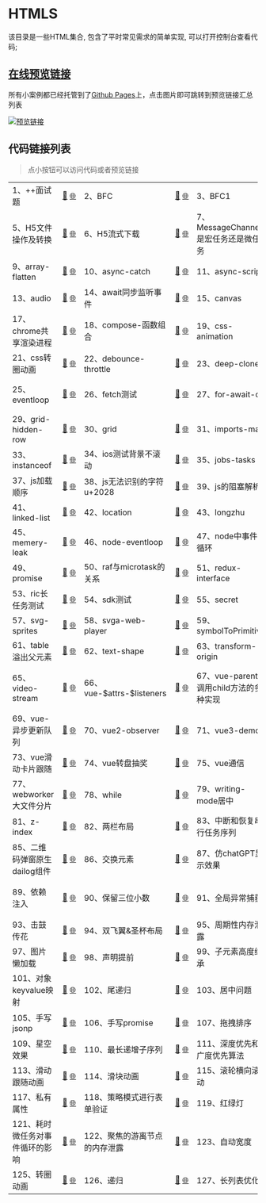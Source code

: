 # HTMLS

该目录是一些HTML集合, 包含了平时常见需求的简单实现, 可以打开控制台查看代码;

## [在线预览链接](https://lorainwings.github.io/demos)

所有小案例都已经托管到了[Github Pages](https://pages.github.com/)上，点击图片即可跳转到预览链接汇总列表

<a href="https://lorainwings.github.io/demos" target="_blank">
  <img src="https://github.com/lorainwings/demos/raw/master/assets/images/demos-preview.jpg" alt="预览链接" >
</a>

## 代码链接列表

> 点小按钮可以访问代码或者预览链接

<table>
  <tr>
    <td>
      <div style="display:flex; align-items: center;">
        <span>
          1、++面试题        </span>
        &nbsp;&nbsp;&nbsp;&nbsp;
        <a href="/code-snippets/htmls/++面试题.js" target="_blank" style="margin-left: auto" title="代码">📎</a>
        &nbsp;
        <a href="https://lorainwings.github.io/demos/++面试题.js" target="_blank" title="预览">🌐</a>
      </div>
    </td>
    <td>
      <div style="display:flex; align-items: center;">
        <span>
          2、BFC        </span>
        &nbsp;&nbsp;&nbsp;&nbsp;
        <a href="/code-snippets/htmls/BFC.html" target="_blank" style="margin-left: auto" title="代码">📎</a>
        &nbsp;
        <a href="https://lorainwings.github.io/demos/BFC.html" target="_blank" title="预览">🌐</a>
      </div>
    </td>
    <td>
      <div style="display:flex; align-items: center;">
        <span>
          3、BFC1        </span>
        &nbsp;&nbsp;&nbsp;&nbsp;
        <a href="/code-snippets/htmls/BFC1.html" target="_blank" style="margin-left: auto" title="代码">📎</a>
        &nbsp;
        <a href="https://lorainwings.github.io/demos/BFC1.html" target="_blank" title="预览">🌐</a>
      </div>
    </td>
    <td>
      <div style="display:flex; align-items: center;">
        <span>
          4、Flip动画        </span>
        &nbsp;&nbsp;&nbsp;&nbsp;
        <a href="/code-snippets/htmls/Flip动画.html" target="_blank" style="margin-left: auto" title="代码">📎</a>
        &nbsp;
        <a href="https://lorainwings.github.io/demos/Flip动画.html" target="_blank" title="预览">🌐</a>
      </div>
    </td>
  </tr>
  <tr>
    <td>
      <div style="display:flex; align-items: center;">
        <span>
          5、H5文件操作及转换        </span>
        &nbsp;&nbsp;&nbsp;&nbsp;
        <a href="/code-snippets/htmls/H5文件操作及转换.html" target="_blank" style="margin-left: auto" title="代码">📎</a>
        &nbsp;
        <a href="https://lorainwings.github.io/demos/H5文件操作及转换.html" target="_blank" title="预览">🌐</a>
      </div>
    </td>
    <td>
      <div style="display:flex; align-items: center;">
        <span>
          6、H5流式下载        </span>
        &nbsp;&nbsp;&nbsp;&nbsp;
        <a href="/code-snippets/htmls/H5流式下载.html" target="_blank" style="margin-left: auto" title="代码">📎</a>
        &nbsp;
        <a href="https://lorainwings.github.io/demos/H5流式下载.html" target="_blank" title="预览">🌐</a>
      </div>
    </td>
    <td>
      <div style="display:flex; align-items: center;">
        <span>
          7、MessageChannel是宏任务还是微任务        </span>
        &nbsp;&nbsp;&nbsp;&nbsp;
        <a href="/code-snippets/htmls/MessageChannel是宏任务还是微任务.html" target="_blank" style="margin-left: auto" title="代码">📎</a>
        &nbsp;
        <a href="https://lorainwings.github.io/demos/MessageChannel是宏任务还是微任务.html" target="_blank" title="预览">🌐</a>
      </div>
    </td>
    <td>
      <div style="display:flex; align-items: center;">
        <span>
          8、UI渲染阻塞测试        </span>
        &nbsp;&nbsp;&nbsp;&nbsp;
        <a href="/code-snippets/htmls/UI渲染阻塞测试.html" target="_blank" style="margin-left: auto" title="代码">📎</a>
        &nbsp;
        <a href="https://lorainwings.github.io/demos/UI渲染阻塞测试.html" target="_blank" title="预览">🌐</a>
      </div>
    </td>
  </tr>
  <tr>
    <td>
      <div style="display:flex; align-items: center;">
        <span>
          9、array-flatten        </span>
        &nbsp;&nbsp;&nbsp;&nbsp;
        <a href="/code-snippets/htmls/array-flatten.html" target="_blank" style="margin-left: auto" title="代码">📎</a>
        &nbsp;
        <a href="https://lorainwings.github.io/demos/array-flatten.html" target="_blank" title="预览">🌐</a>
      </div>
    </td>
    <td>
      <div style="display:flex; align-items: center;">
        <span>
          10、async-catch        </span>
        &nbsp;&nbsp;&nbsp;&nbsp;
        <a href="/code-snippets/htmls/async-catch.html" target="_blank" style="margin-left: auto" title="代码">📎</a>
        &nbsp;
        <a href="https://lorainwings.github.io/demos/async-catch.html" target="_blank" title="预览">🌐</a>
      </div>
    </td>
    <td>
      <div style="display:flex; align-items: center;">
        <span>
          11、async-script        </span>
        &nbsp;&nbsp;&nbsp;&nbsp;
        <a href="/code-snippets/htmls/async-script.html" target="_blank" style="margin-left: auto" title="代码">📎</a>
        &nbsp;
        <a href="https://lorainwings.github.io/demos/async-script.html" target="_blank" title="预览">🌐</a>
      </div>
    </td>
    <td>
      <div style="display:flex; align-items: center;">
        <span>
          12、async替代promise        </span>
        &nbsp;&nbsp;&nbsp;&nbsp;
        <a href="/code-snippets/htmls/async替代promise.html" target="_blank" style="margin-left: auto" title="代码">📎</a>
        &nbsp;
        <a href="https://lorainwings.github.io/demos/async替代promise.html" target="_blank" title="预览">🌐</a>
      </div>
    </td>
  </tr>
  <tr>
    <td>
      <div style="display:flex; align-items: center;">
        <span>
          13、audio        </span>
        &nbsp;&nbsp;&nbsp;&nbsp;
        <a href="/code-snippets/htmls/audio.html" target="_blank" style="margin-left: auto" title="代码">📎</a>
        &nbsp;
        <a href="https://lorainwings.github.io/demos/audio.html" target="_blank" title="预览">🌐</a>
      </div>
    </td>
    <td>
      <div style="display:flex; align-items: center;">
        <span>
          14、await同步监听事件        </span>
        &nbsp;&nbsp;&nbsp;&nbsp;
        <a href="/code-snippets/htmls/await同步监听事件.html" target="_blank" style="margin-left: auto" title="代码">📎</a>
        &nbsp;
        <a href="https://lorainwings.github.io/demos/await同步监听事件.html" target="_blank" title="预览">🌐</a>
      </div>
    </td>
    <td>
      <div style="display:flex; align-items: center;">
        <span>
          15、canvas        </span>
        &nbsp;&nbsp;&nbsp;&nbsp;
        <a href="/code-snippets/htmls/canvas.html" target="_blank" style="margin-left: auto" title="代码">📎</a>
        &nbsp;
        <a href="https://lorainwings.github.io/demos/canvas.html" target="_blank" title="预览">🌐</a>
      </div>
    </td>
    <td>
      <div style="display:flex; align-items: center;">
        <span>
          16、canvas圆环动画        </span>
        &nbsp;&nbsp;&nbsp;&nbsp;
        <a href="/code-snippets/htmls/canvas圆环动画.html" target="_blank" style="margin-left: auto" title="代码">📎</a>
        &nbsp;
        <a href="https://lorainwings.github.io/demos/canvas圆环动画.html" target="_blank" title="预览">🌐</a>
      </div>
    </td>
  </tr>
  <tr>
    <td>
      <div style="display:flex; align-items: center;">
        <span>
          17、chrome共享渲染进程        </span>
        &nbsp;&nbsp;&nbsp;&nbsp;
        <a href="/code-snippets/htmls/chrome共享渲染进程.html" target="_blank" style="margin-left: auto" title="代码">📎</a>
        &nbsp;
        <a href="https://lorainwings.github.io/demos/chrome共享渲染进程.html" target="_blank" title="预览">🌐</a>
      </div>
    </td>
    <td>
      <div style="display:flex; align-items: center;">
        <span>
          18、compose-函数组合        </span>
        &nbsp;&nbsp;&nbsp;&nbsp;
        <a href="/code-snippets/htmls/compose-函数组合.html" target="_blank" style="margin-left: auto" title="代码">📎</a>
        &nbsp;
        <a href="https://lorainwings.github.io/demos/compose-函数组合.html" target="_blank" title="预览">🌐</a>
      </div>
    </td>
    <td>
      <div style="display:flex; align-items: center;">
        <span>
          19、css-animation        </span>
        &nbsp;&nbsp;&nbsp;&nbsp;
        <a href="/code-snippets/htmls/css-animation.html" target="_blank" style="margin-left: auto" title="代码">📎</a>
        &nbsp;
        <a href="https://lorainwings.github.io/demos/css-animation.html" target="_blank" title="预览">🌐</a>
      </div>
    </td>
    <td>
      <div style="display:flex; align-items: center;">
        <span>
          20、css-spread        </span>
        &nbsp;&nbsp;&nbsp;&nbsp;
        <a href="/code-snippets/htmls/css-spread.html" target="_blank" style="margin-left: auto" title="代码">📎</a>
        &nbsp;
        <a href="https://lorainwings.github.io/demos/css-spread.html" target="_blank" title="预览">🌐</a>
      </div>
    </td>
  </tr>
  <tr>
    <td>
      <div style="display:flex; align-items: center;">
        <span>
          21、css转圈动画        </span>
        &nbsp;&nbsp;&nbsp;&nbsp;
        <a href="/code-snippets/htmls/css转圈动画.html" target="_blank" style="margin-left: auto" title="代码">📎</a>
        &nbsp;
        <a href="https://lorainwings.github.io/demos/css转圈动画.html" target="_blank" title="预览">🌐</a>
      </div>
    </td>
    <td>
      <div style="display:flex; align-items: center;">
        <span>
          22、debounce-throttle        </span>
        &nbsp;&nbsp;&nbsp;&nbsp;
        <a href="/code-snippets/htmls/debounce-throttle.html" target="_blank" style="margin-left: auto" title="代码">📎</a>
        &nbsp;
        <a href="https://lorainwings.github.io/demos/debounce-throttle.html" target="_blank" title="预览">🌐</a>
      </div>
    </td>
    <td>
      <div style="display:flex; align-items: center;">
        <span>
          23、deep-clone        </span>
        &nbsp;&nbsp;&nbsp;&nbsp;
        <a href="/code-snippets/htmls/deep-clone.html" target="_blank" style="margin-left: auto" title="代码">📎</a>
        &nbsp;
        <a href="https://lorainwings.github.io/demos/deep-clone.html" target="_blank" title="预览">🌐</a>
      </div>
    </td>
    <td>
      <div style="display:flex; align-items: center;">
        <span>
          24、demo        </span>
        &nbsp;&nbsp;&nbsp;&nbsp;
        <a href="/code-snippets/htmls/demo.html" target="_blank" style="margin-left: auto" title="代码">📎</a>
        &nbsp;
        <a href="https://lorainwings.github.io/demos/demo.html" target="_blank" title="预览">🌐</a>
      </div>
    </td>
  </tr>
  <tr>
    <td>
      <div style="display:flex; align-items: center;">
        <span>
          25、eventloop        </span>
        &nbsp;&nbsp;&nbsp;&nbsp;
        <a href="/code-snippets/htmls/eventloop.html" target="_blank" style="margin-left: auto" title="代码">📎</a>
        &nbsp;
        <a href="https://lorainwings.github.io/demos/eventloop.html" target="_blank" title="预览">🌐</a>
      </div>
    </td>
    <td>
      <div style="display:flex; align-items: center;">
        <span>
          26、fetch测试        </span>
        &nbsp;&nbsp;&nbsp;&nbsp;
        <a href="/code-snippets/htmls/fetch测试.html" target="_blank" style="margin-left: auto" title="代码">📎</a>
        &nbsp;
        <a href="https://lorainwings.github.io/demos/fetch测试.html" target="_blank" title="预览">🌐</a>
      </div>
    </td>
    <td>
      <div style="display:flex; align-items: center;">
        <span>
          27、for-await-of        </span>
        &nbsp;&nbsp;&nbsp;&nbsp;
        <a href="/code-snippets/htmls/for-await-of.html" target="_blank" style="margin-left: auto" title="代码">📎</a>
        &nbsp;
        <a href="https://lorainwings.github.io/demos/for-await-of.html" target="_blank" title="预览">🌐</a>
      </div>
    </td>
    <td>
      <div style="display:flex; align-items: center;">
        <span>
          28、generator-run        </span>
        &nbsp;&nbsp;&nbsp;&nbsp;
        <a href="/code-snippets/htmls/generator-run.html" target="_blank" style="margin-left: auto" title="代码">📎</a>
        &nbsp;
        <a href="https://lorainwings.github.io/demos/generator-run.html" target="_blank" title="预览">🌐</a>
      </div>
    </td>
  </tr>
  <tr>
    <td>
      <div style="display:flex; align-items: center;">
        <span>
          29、grid-hidden-row        </span>
        &nbsp;&nbsp;&nbsp;&nbsp;
        <a href="/code-snippets/htmls/grid-hidden-row.html" target="_blank" style="margin-left: auto" title="代码">📎</a>
        &nbsp;
        <a href="https://lorainwings.github.io/demos/grid-hidden-row.html" target="_blank" title="预览">🌐</a>
      </div>
    </td>
    <td>
      <div style="display:flex; align-items: center;">
        <span>
          30、grid        </span>
        &nbsp;&nbsp;&nbsp;&nbsp;
        <a href="/code-snippets/htmls/grid.html" target="_blank" style="margin-left: auto" title="代码">📎</a>
        &nbsp;
        <a href="https://lorainwings.github.io/demos/grid.html" target="_blank" title="预览">🌐</a>
      </div>
    </td>
    <td>
      <div style="display:flex; align-items: center;">
        <span>
          31、imports-map        </span>
        &nbsp;&nbsp;&nbsp;&nbsp;
        <a href="/code-snippets/htmls/imports-map.html" target="_blank" style="margin-left: auto" title="代码">📎</a>
        &nbsp;
        <a href="https://lorainwings.github.io/demos/imports-map.html" target="_blank" title="预览">🌐</a>
      </div>
    </td>
    <td>
      <div style="display:flex; align-items: center;">
        <span>
          32、index        </span>
        &nbsp;&nbsp;&nbsp;&nbsp;
        <a href="/code-snippets/htmls/index.html" target="_blank" style="margin-left: auto" title="代码">📎</a>
        &nbsp;
        <a href="https://lorainwings.github.io/demos/index.html" target="_blank" title="预览">🌐</a>
      </div>
    </td>
  </tr>
  <tr>
    <td>
      <div style="display:flex; align-items: center;">
        <span>
          33、instanceof        </span>
        &nbsp;&nbsp;&nbsp;&nbsp;
        <a href="/code-snippets/htmls/instanceof.html" target="_blank" style="margin-left: auto" title="代码">📎</a>
        &nbsp;
        <a href="https://lorainwings.github.io/demos/instanceof.html" target="_blank" title="预览">🌐</a>
      </div>
    </td>
    <td>
      <div style="display:flex; align-items: center;">
        <span>
          34、ios测试背景不滚动        </span>
        &nbsp;&nbsp;&nbsp;&nbsp;
        <a href="/code-snippets/htmls/ios测试背景不滚动.html" target="_blank" style="margin-left: auto" title="代码">📎</a>
        &nbsp;
        <a href="https://lorainwings.github.io/demos/ios测试背景不滚动.html" target="_blank" title="预览">🌐</a>
      </div>
    </td>
    <td>
      <div style="display:flex; align-items: center;">
        <span>
          35、jobs-tasks        </span>
        &nbsp;&nbsp;&nbsp;&nbsp;
        <a href="/code-snippets/htmls/jobs-tasks.html" target="_blank" style="margin-left: auto" title="代码">📎</a>
        &nbsp;
        <a href="https://lorainwings.github.io/demos/jobs-tasks.html" target="_blank" title="预览">🌐</a>
      </div>
    </td>
    <td>
      <div style="display:flex; align-items: center;">
        <span>
          36、jquery-anchor-scroll        </span>
        &nbsp;&nbsp;&nbsp;&nbsp;
        <a href="/code-snippets/htmls/jquery-anchor-scroll.html" target="_blank" style="margin-left: auto" title="代码">📎</a>
        &nbsp;
        <a href="https://lorainwings.github.io/demos/jquery-anchor-scroll.html" target="_blank" title="预览">🌐</a>
      </div>
    </td>
  </tr>
  <tr>
    <td>
      <div style="display:flex; align-items: center;">
        <span>
          37、js加载顺序        </span>
        &nbsp;&nbsp;&nbsp;&nbsp;
        <a href="/code-snippets/htmls/js加载顺序.html" target="_blank" style="margin-left: auto" title="代码">📎</a>
        &nbsp;
        <a href="https://lorainwings.github.io/demos/js加载顺序.html" target="_blank" title="预览">🌐</a>
      </div>
    </td>
    <td>
      <div style="display:flex; align-items: center;">
        <span>
          38、js无法识别的字符u+2028        </span>
        &nbsp;&nbsp;&nbsp;&nbsp;
        <a href="/code-snippets/htmls/js无法识别的字符u+2028.html" target="_blank" style="margin-left: auto" title="代码">📎</a>
        &nbsp;
        <a href="https://lorainwings.github.io/demos/js无法识别的字符u+2028.html" target="_blank" title="预览">🌐</a>
      </div>
    </td>
    <td>
      <div style="display:flex; align-items: center;">
        <span>
          39、js的阻塞解析        </span>
        &nbsp;&nbsp;&nbsp;&nbsp;
        <a href="/code-snippets/htmls/js的阻塞解析.html" target="_blank" style="margin-left: auto" title="代码">📎</a>
        &nbsp;
        <a href="https://lorainwings.github.io/demos/js的阻塞解析.html" target="_blank" title="预览">🌐</a>
      </div>
    </td>
    <td>
      <div style="display:flex; align-items: center;">
        <span>
          40、link-source        </span>
        &nbsp;&nbsp;&nbsp;&nbsp;
        <a href="/code-snippets/htmls/link-source.js" target="_blank" style="margin-left: auto" title="代码">📎</a>
        &nbsp;
        <a href="https://lorainwings.github.io/demos/link-source.js" target="_blank" title="预览">🌐</a>
      </div>
    </td>
  </tr>
  <tr>
    <td>
      <div style="display:flex; align-items: center;">
        <span>
          41、linked-list        </span>
        &nbsp;&nbsp;&nbsp;&nbsp;
        <a href="/code-snippets/htmls/linked-list.html" target="_blank" style="margin-left: auto" title="代码">📎</a>
        &nbsp;
        <a href="https://lorainwings.github.io/demos/linked-list.html" target="_blank" title="预览">🌐</a>
      </div>
    </td>
    <td>
      <div style="display:flex; align-items: center;">
        <span>
          42、location        </span>
        &nbsp;&nbsp;&nbsp;&nbsp;
        <a href="/code-snippets/htmls/location.html" target="_blank" style="margin-left: auto" title="代码">📎</a>
        &nbsp;
        <a href="https://lorainwings.github.io/demos/location.html" target="_blank" title="预览">🌐</a>
      </div>
    </td>
    <td>
      <div style="display:flex; align-items: center;">
        <span>
          43、longzhu        </span>
        &nbsp;&nbsp;&nbsp;&nbsp;
        <a href="/code-snippets/htmls/longzhu.ignore.html" target="_blank" style="margin-left: auto" title="代码">📎</a>
        &nbsp;
        <a href="https://lorainwings.github.io/demos/longzhu.ignore.html" target="_blank" title="预览">🌐</a>
      </div>
    </td>
    <td>
      <div style="display:flex; align-items: center;">
        <span>
          44、maiaH5        </span>
        &nbsp;&nbsp;&nbsp;&nbsp;
        <a href="/code-snippets/htmls/maiaH5.js" target="_blank" style="margin-left: auto" title="代码">📎</a>
        &nbsp;
        <a href="https://lorainwings.github.io/demos/maiaH5.js" target="_blank" title="预览">🌐</a>
      </div>
    </td>
  </tr>
  <tr>
    <td>
      <div style="display:flex; align-items: center;">
        <span>
          45、memery-leak        </span>
        &nbsp;&nbsp;&nbsp;&nbsp;
        <a href="/code-snippets/htmls/memery-leak.html" target="_blank" style="margin-left: auto" title="代码">📎</a>
        &nbsp;
        <a href="https://lorainwings.github.io/demos/memery-leak.html" target="_blank" title="预览">🌐</a>
      </div>
    </td>
    <td>
      <div style="display:flex; align-items: center;">
        <span>
          46、node-eventloop        </span>
        &nbsp;&nbsp;&nbsp;&nbsp;
        <a href="/code-snippets/htmls/node-eventloop.js" target="_blank" style="margin-left: auto" title="代码">📎</a>
        &nbsp;
        <a href="https://lorainwings.github.io/demos/node-eventloop.js" target="_blank" title="预览">🌐</a>
      </div>
    </td>
    <td>
      <div style="display:flex; align-items: center;">
        <span>
          47、node中事件循环        </span>
        &nbsp;&nbsp;&nbsp;&nbsp;
        <a href="/code-snippets/htmls/node中事件循环.js" target="_blank" style="margin-left: auto" title="代码">📎</a>
        &nbsp;
        <a href="https://lorainwings.github.io/demos/node中事件循环.js" target="_blank" title="预览">🌐</a>
      </div>
    </td>
    <td>
      <div style="display:flex; align-items: center;">
        <span>
          48、promise-catch        </span>
        &nbsp;&nbsp;&nbsp;&nbsp;
        <a href="/code-snippets/htmls/promise-catch.html" target="_blank" style="margin-left: auto" title="代码">📎</a>
        &nbsp;
        <a href="https://lorainwings.github.io/demos/promise-catch.html" target="_blank" title="预览">🌐</a>
      </div>
    </td>
  </tr>
  <tr>
    <td>
      <div style="display:flex; align-items: center;">
        <span>
          49、promise        </span>
        &nbsp;&nbsp;&nbsp;&nbsp;
        <a href="/code-snippets/htmls/promise.then返回promise.html" target="_blank" style="margin-left: auto" title="代码">📎</a>
        &nbsp;
        <a href="https://lorainwings.github.io/demos/promise.then返回promise.html" target="_blank" title="预览">🌐</a>
      </div>
    </td>
    <td>
      <div style="display:flex; align-items: center;">
        <span>
          50、raf与microtask的关系        </span>
        &nbsp;&nbsp;&nbsp;&nbsp;
        <a href="/code-snippets/htmls/raf与microtask的关系.html" target="_blank" style="margin-left: auto" title="代码">📎</a>
        &nbsp;
        <a href="https://lorainwings.github.io/demos/raf与microtask的关系.html" target="_blank" title="预览">🌐</a>
      </div>
    </td>
    <td>
      <div style="display:flex; align-items: center;">
        <span>
          51、redux-interface        </span>
        &nbsp;&nbsp;&nbsp;&nbsp;
        <a href="/code-snippets/htmls/redux-interface.ts" target="_blank" style="margin-left: auto" title="代码">📎</a>
        &nbsp;
        <a href="https://lorainwings.github.io/demos/redux-interface.ts" target="_blank" title="预览">🌐</a>
      </div>
    </td>
    <td>
      <div style="display:flex; align-items: center;">
        <span>
          52、requestIdleCb        </span>
        &nbsp;&nbsp;&nbsp;&nbsp;
        <a href="/code-snippets/htmls/requestIdleCb.html" target="_blank" style="margin-left: auto" title="代码">📎</a>
        &nbsp;
        <a href="https://lorainwings.github.io/demos/requestIdleCb.html" target="_blank" title="预览">🌐</a>
      </div>
    </td>
  </tr>
  <tr>
    <td>
      <div style="display:flex; align-items: center;">
        <span>
          53、ric长任务测试        </span>
        &nbsp;&nbsp;&nbsp;&nbsp;
        <a href="/code-snippets/htmls/ric长任务测试.html" target="_blank" style="margin-left: auto" title="代码">📎</a>
        &nbsp;
        <a href="https://lorainwings.github.io/demos/ric长任务测试.html" target="_blank" title="预览">🌐</a>
      </div>
    </td>
    <td>
      <div style="display:flex; align-items: center;">
        <span>
          54、sdk测试        </span>
        &nbsp;&nbsp;&nbsp;&nbsp;
        <a href="/code-snippets/htmls/sdk测试.html" target="_blank" style="margin-left: auto" title="代码">📎</a>
        &nbsp;
        <a href="https://lorainwings.github.io/demos/sdk测试.html" target="_blank" title="预览">🌐</a>
      </div>
    </td>
    <td>
      <div style="display:flex; align-items: center;">
        <span>
          55、secret        </span>
        &nbsp;&nbsp;&nbsp;&nbsp;
        <a href="/code-snippets/htmls/secret.html" target="_blank" style="margin-left: auto" title="代码">📎</a>
        &nbsp;
        <a href="https://lorainwings.github.io/demos/secret.html" target="_blank" title="预览">🌐</a>
      </div>
    </td>
    <td>
      <div style="display:flex; align-items: center;">
        <span>
          56、sort-algrom        </span>
        &nbsp;&nbsp;&nbsp;&nbsp;
        <a href="/code-snippets/htmls/sort-algrom.html" target="_blank" style="margin-left: auto" title="代码">📎</a>
        &nbsp;
        <a href="https://lorainwings.github.io/demos/sort-algrom.html" target="_blank" title="预览">🌐</a>
      </div>
    </td>
  </tr>
  <tr>
    <td>
      <div style="display:flex; align-items: center;">
        <span>
          57、svg-sprites        </span>
        &nbsp;&nbsp;&nbsp;&nbsp;
        <a href="/code-snippets/htmls/svg-sprites.html" target="_blank" style="margin-left: auto" title="代码">📎</a>
        &nbsp;
        <a href="https://lorainwings.github.io/demos/svg-sprites.html" target="_blank" title="预览">🌐</a>
      </div>
    </td>
    <td>
      <div style="display:flex; align-items: center;">
        <span>
          58、svga-web-player        </span>
        &nbsp;&nbsp;&nbsp;&nbsp;
        <a href="/code-snippets/htmls/svga-web-player.html" target="_blank" style="margin-left: auto" title="代码">📎</a>
        &nbsp;
        <a href="https://lorainwings.github.io/demos/svga-web-player.html" target="_blank" title="预览">🌐</a>
      </div>
    </td>
    <td>
      <div style="display:flex; align-items: center;">
        <span>
          59、symbolToPrimitive        </span>
        &nbsp;&nbsp;&nbsp;&nbsp;
        <a href="/code-snippets/htmls/symbolToPrimitive.html" target="_blank" style="margin-left: auto" title="代码">📎</a>
        &nbsp;
        <a href="https://lorainwings.github.io/demos/symbolToPrimitive.html" target="_blank" title="预览">🌐</a>
      </div>
    </td>
    <td>
      <div style="display:flex; align-items: center;">
        <span>
          60、t        </span>
        &nbsp;&nbsp;&nbsp;&nbsp;
        <a href="/code-snippets/htmls/t.html" target="_blank" style="margin-left: auto" title="代码">📎</a>
        &nbsp;
        <a href="https://lorainwings.github.io/demos/t.html" target="_blank" title="预览">🌐</a>
      </div>
    </td>
  </tr>
  <tr>
    <td>
      <div style="display:flex; align-items: center;">
        <span>
          61、table溢出父元素        </span>
        &nbsp;&nbsp;&nbsp;&nbsp;
        <a href="/code-snippets/htmls/table溢出父元素.html" target="_blank" style="margin-left: auto" title="代码">📎</a>
        &nbsp;
        <a href="https://lorainwings.github.io/demos/table溢出父元素.html" target="_blank" title="预览">🌐</a>
      </div>
    </td>
    <td>
      <div style="display:flex; align-items: center;">
        <span>
          62、text-shape        </span>
        &nbsp;&nbsp;&nbsp;&nbsp;
        <a href="/code-snippets/htmls/text-shape.html" target="_blank" style="margin-left: auto" title="代码">📎</a>
        &nbsp;
        <a href="https://lorainwings.github.io/demos/text-shape.html" target="_blank" title="预览">🌐</a>
      </div>
    </td>
    <td>
      <div style="display:flex; align-items: center;">
        <span>
          63、transform-origin        </span>
        &nbsp;&nbsp;&nbsp;&nbsp;
        <a href="/code-snippets/htmls/transform-origin.html" target="_blank" style="margin-left: auto" title="代码">📎</a>
        &nbsp;
        <a href="https://lorainwings.github.io/demos/transform-origin.html" target="_blank" title="预览">🌐</a>
      </div>
    </td>
    <td>
      <div style="display:flex; align-items: center;">
        <span>
          64、translate3d        </span>
        &nbsp;&nbsp;&nbsp;&nbsp;
        <a href="/code-snippets/htmls/translate3d.html" target="_blank" style="margin-left: auto" title="代码">📎</a>
        &nbsp;
        <a href="https://lorainwings.github.io/demos/translate3d.html" target="_blank" title="预览">🌐</a>
      </div>
    </td>
  </tr>
  <tr>
    <td>
      <div style="display:flex; align-items: center;">
        <span>
          65、video-stream        </span>
        &nbsp;&nbsp;&nbsp;&nbsp;
        <a href="/code-snippets/htmls/video-stream.html" target="_blank" style="margin-left: auto" title="代码">📎</a>
        &nbsp;
        <a href="https://lorainwings.github.io/demos/video-stream.html" target="_blank" title="预览">🌐</a>
      </div>
    </td>
    <td>
      <div style="display:flex; align-items: center;">
        <span>
          66、vue-$attrs-$listeners        </span>
        &nbsp;&nbsp;&nbsp;&nbsp;
        <a href="/code-snippets/htmls/vue-$attrs-$listeners.html" target="_blank" style="margin-left: auto" title="代码">📎</a>
        &nbsp;
        <a href="https://lorainwings.github.io/demos/vue-$attrs-$listeners.html" target="_blank" title="预览">🌐</a>
      </div>
    </td>
    <td>
      <div style="display:flex; align-items: center;">
        <span>
          67、vue-parent调用child方法的多种实现        </span>
        &nbsp;&nbsp;&nbsp;&nbsp;
        <a href="/code-snippets/htmls/vue-parent调用child方法的多种实现.html" target="_blank" style="margin-left: auto" title="代码">📎</a>
        &nbsp;
        <a href="https://lorainwings.github.io/demos/vue-parent调用child方法的多种实现.html" target="_blank" title="预览">🌐</a>
      </div>
    </td>
    <td>
      <div style="display:flex; align-items: center;">
        <span>
          68、vue-runtime-with-compiler调试        </span>
        &nbsp;&nbsp;&nbsp;&nbsp;
        <a href="/code-snippets/htmls/vue-runtime-with-compiler调试.html" target="_blank" style="margin-left: auto" title="代码">📎</a>
        &nbsp;
        <a href="https://lorainwings.github.io/demos/vue-runtime-with-compiler调试.html" target="_blank" title="预览">🌐</a>
      </div>
    </td>
  </tr>
  <tr>
    <td>
      <div style="display:flex; align-items: center;">
        <span>
          69、vue-异步更新队列        </span>
        &nbsp;&nbsp;&nbsp;&nbsp;
        <a href="/code-snippets/htmls/vue-异步更新队列.html" target="_blank" style="margin-left: auto" title="代码">📎</a>
        &nbsp;
        <a href="https://lorainwings.github.io/demos/vue-异步更新队列.html" target="_blank" title="预览">🌐</a>
      </div>
    </td>
    <td>
      <div style="display:flex; align-items: center;">
        <span>
          70、vue2-observer        </span>
        &nbsp;&nbsp;&nbsp;&nbsp;
        <a href="/code-snippets/htmls/vue2-observer.html" target="_blank" style="margin-left: auto" title="代码">📎</a>
        &nbsp;
        <a href="https://lorainwings.github.io/demos/vue2-observer.html" target="_blank" title="预览">🌐</a>
      </div>
    </td>
    <td>
      <div style="display:flex; align-items: center;">
        <span>
          71、vue3-demos        </span>
        &nbsp;&nbsp;&nbsp;&nbsp;
        <a href="/code-snippets/htmls/vue3-demos.html" target="_blank" style="margin-left: auto" title="代码">📎</a>
        &nbsp;
        <a href="https://lorainwings.github.io/demos/vue3-demos.html" target="_blank" title="预览">🌐</a>
      </div>
    </td>
    <td>
      <div style="display:flex; align-items: center;">
        <span>
          72、vue图片懒加载        </span>
        &nbsp;&nbsp;&nbsp;&nbsp;
        <a href="/code-snippets/htmls/vue图片懒加载.html" target="_blank" style="margin-left: auto" title="代码">📎</a>
        &nbsp;
        <a href="https://lorainwings.github.io/demos/vue图片懒加载.html" target="_blank" title="预览">🌐</a>
      </div>
    </td>
  </tr>
  <tr>
    <td>
      <div style="display:flex; align-items: center;">
        <span>
          73、vue滑动卡片跟随        </span>
        &nbsp;&nbsp;&nbsp;&nbsp;
        <a href="/code-snippets/htmls/vue滑动卡片跟随.html" target="_blank" style="margin-left: auto" title="代码">📎</a>
        &nbsp;
        <a href="https://lorainwings.github.io/demos/vue滑动卡片跟随.html" target="_blank" title="预览">🌐</a>
      </div>
    </td>
    <td>
      <div style="display:flex; align-items: center;">
        <span>
          74、vue转盘抽奖        </span>
        &nbsp;&nbsp;&nbsp;&nbsp;
        <a href="/code-snippets/htmls/vue转盘抽奖.html" target="_blank" style="margin-left: auto" title="代码">📎</a>
        &nbsp;
        <a href="https://lorainwings.github.io/demos/vue转盘抽奖.html" target="_blank" title="预览">🌐</a>
      </div>
    </td>
    <td>
      <div style="display:flex; align-items: center;">
        <span>
          75、vue通信        </span>
        &nbsp;&nbsp;&nbsp;&nbsp;
        <a href="/code-snippets/htmls/vue通信.html" target="_blank" style="margin-left: auto" title="代码">📎</a>
        &nbsp;
        <a href="https://lorainwings.github.io/demos/vue通信.html" target="_blank" title="预览">🌐</a>
      </div>
    </td>
    <td>
      <div style="display:flex; align-items: center;">
        <span>
          76、web-components        </span>
        &nbsp;&nbsp;&nbsp;&nbsp;
        <a href="/code-snippets/htmls/web-components.html" target="_blank" style="margin-left: auto" title="代码">📎</a>
        &nbsp;
        <a href="https://lorainwings.github.io/demos/web-components.html" target="_blank" title="预览">🌐</a>
      </div>
    </td>
  </tr>
  <tr>
    <td>
      <div style="display:flex; align-items: center;">
        <span>
          77、webworker大文件分片        </span>
        &nbsp;&nbsp;&nbsp;&nbsp;
        <a href="/code-snippets/htmls/webworker大文件分片.html" target="_blank" style="margin-left: auto" title="代码">📎</a>
        &nbsp;
        <a href="https://lorainwings.github.io/demos/webworker大文件分片.html" target="_blank" title="预览">🌐</a>
      </div>
    </td>
    <td>
      <div style="display:flex; align-items: center;">
        <span>
          78、while        </span>
        &nbsp;&nbsp;&nbsp;&nbsp;
        <a href="/code-snippets/htmls/while.js" target="_blank" style="margin-left: auto" title="代码">📎</a>
        &nbsp;
        <a href="https://lorainwings.github.io/demos/while.js" target="_blank" title="预览">🌐</a>
      </div>
    </td>
    <td>
      <div style="display:flex; align-items: center;">
        <span>
          79、writing-mode居中        </span>
        &nbsp;&nbsp;&nbsp;&nbsp;
        <a href="/code-snippets/htmls/writing-mode居中.html" target="_blank" style="margin-left: auto" title="代码">📎</a>
        &nbsp;
        <a href="https://lorainwings.github.io/demos/writing-mode居中.html" target="_blank" title="预览">🌐</a>
      </div>
    </td>
    <td>
      <div style="display:flex; align-items: center;">
        <span>
          80、yts        </span>
        &nbsp;&nbsp;&nbsp;&nbsp;
        <a href="/code-snippets/htmls/yts.html" target="_blank" style="margin-left: auto" title="代码">📎</a>
        &nbsp;
        <a href="https://lorainwings.github.io/demos/yts.html" target="_blank" title="预览">🌐</a>
      </div>
    </td>
  </tr>
  <tr>
    <td>
      <div style="display:flex; align-items: center;">
        <span>
          81、z-index        </span>
        &nbsp;&nbsp;&nbsp;&nbsp;
        <a href="/code-snippets/htmls/z-index.html" target="_blank" style="margin-left: auto" title="代码">📎</a>
        &nbsp;
        <a href="https://lorainwings.github.io/demos/z-index.html" target="_blank" title="预览">🌐</a>
      </div>
    </td>
    <td>
      <div style="display:flex; align-items: center;">
        <span>
          82、两栏布局        </span>
        &nbsp;&nbsp;&nbsp;&nbsp;
        <a href="/code-snippets/htmls/两栏布局.html" target="_blank" style="margin-left: auto" title="代码">📎</a>
        &nbsp;
        <a href="https://lorainwings.github.io/demos/两栏布局.html" target="_blank" title="预览">🌐</a>
      </div>
    </td>
    <td>
      <div style="display:flex; align-items: center;">
        <span>
          83、中断和恢复串行任务序列        </span>
        &nbsp;&nbsp;&nbsp;&nbsp;
        <a href="/code-snippets/htmls/中断和恢复串行任务序列.html" target="_blank" style="margin-left: auto" title="代码">📎</a>
        &nbsp;
        <a href="https://lorainwings.github.io/demos/中断和恢复串行任务序列.html" target="_blank" title="预览">🌐</a>
      </div>
    </td>
    <td>
      <div style="display:flex; align-items: center;">
        <span>
          84、事件捕获和冒泡        </span>
        &nbsp;&nbsp;&nbsp;&nbsp;
        <a href="/code-snippets/htmls/事件捕获和冒泡.html" target="_blank" style="margin-left: auto" title="代码">📎</a>
        &nbsp;
        <a href="https://lorainwings.github.io/demos/事件捕获和冒泡.html" target="_blank" title="预览">🌐</a>
      </div>
    </td>
  </tr>
  <tr>
    <td>
      <div style="display:flex; align-items: center;">
        <span>
          85、二维码弹窗原生dailog组件        </span>
        &nbsp;&nbsp;&nbsp;&nbsp;
        <a href="/code-snippets/htmls/二维码弹窗原生dailog组件.html" target="_blank" style="margin-left: auto" title="代码">📎</a>
        &nbsp;
        <a href="https://lorainwings.github.io/demos/二维码弹窗原生dailog组件.html" target="_blank" title="预览">🌐</a>
      </div>
    </td>
    <td>
      <div style="display:flex; align-items: center;">
        <span>
          86、交换元素        </span>
        &nbsp;&nbsp;&nbsp;&nbsp;
        <a href="/code-snippets/htmls/交换元素.html" target="_blank" style="margin-left: auto" title="代码">📎</a>
        &nbsp;
        <a href="https://lorainwings.github.io/demos/交换元素.html" target="_blank" title="预览">🌐</a>
      </div>
    </td>
    <td>
      <div style="display:flex; align-items: center;">
        <span>
          87、仿chatGPT显示效果        </span>
        &nbsp;&nbsp;&nbsp;&nbsp;
        <a href="/code-snippets/htmls/仿chatGPT显示效果.html" target="_blank" style="margin-left: auto" title="代码">📎</a>
        &nbsp;
        <a href="https://lorainwings.github.io/demos/仿chatGPT显示效果.html" target="_blank" title="预览">🌐</a>
      </div>
    </td>
    <td>
      <div style="display:flex; align-items: center;">
        <span>
          88、使用原生waap实现动画i        </span>
        &nbsp;&nbsp;&nbsp;&nbsp;
        <a href="/code-snippets/htmls/使用原生waap实现动画i.html" target="_blank" style="margin-left: auto" title="代码">📎</a>
        &nbsp;
        <a href="https://lorainwings.github.io/demos/使用原生waap实现动画i.html" target="_blank" title="预览">🌐</a>
      </div>
    </td>
  </tr>
  <tr>
    <td>
      <div style="display:flex; align-items: center;">
        <span>
          89、依赖注入        </span>
        &nbsp;&nbsp;&nbsp;&nbsp;
        <a href="/code-snippets/htmls/依赖注入.html" target="_blank" style="margin-left: auto" title="代码">📎</a>
        &nbsp;
        <a href="https://lorainwings.github.io/demos/依赖注入.html" target="_blank" title="预览">🌐</a>
      </div>
    </td>
    <td>
      <div style="display:flex; align-items: center;">
        <span>
          90、保留三位小数        </span>
        &nbsp;&nbsp;&nbsp;&nbsp;
        <a href="/code-snippets/htmls/保留三位小数.html" target="_blank" style="margin-left: auto" title="代码">📎</a>
        &nbsp;
        <a href="https://lorainwings.github.io/demos/保留三位小数.html" target="_blank" title="预览">🌐</a>
      </div>
    </td>
    <td>
      <div style="display:flex; align-items: center;">
        <span>
          91、全局异常捕获        </span>
        &nbsp;&nbsp;&nbsp;&nbsp;
        <a href="/code-snippets/htmls/全局异常捕获.html" target="_blank" style="margin-left: auto" title="代码">📎</a>
        &nbsp;
        <a href="https://lorainwings.github.io/demos/全局异常捕获.html" target="_blank" title="预览">🌐</a>
      </div>
    </td>
    <td>
      <div style="display:flex; align-items: center;">
        <span>
          92、共享词法作用域的内存泄露        </span>
        &nbsp;&nbsp;&nbsp;&nbsp;
        <a href="/code-snippets/htmls/共享词法作用域的内存泄露.html" target="_blank" style="margin-left: auto" title="代码">📎</a>
        &nbsp;
        <a href="https://lorainwings.github.io/demos/共享词法作用域的内存泄露.html" target="_blank" title="预览">🌐</a>
      </div>
    </td>
  </tr>
  <tr>
    <td>
      <div style="display:flex; align-items: center;">
        <span>
          93、击鼓传花        </span>
        &nbsp;&nbsp;&nbsp;&nbsp;
        <a href="/code-snippets/htmls/击鼓传花.html" target="_blank" style="margin-left: auto" title="代码">📎</a>
        &nbsp;
        <a href="https://lorainwings.github.io/demos/击鼓传花.html" target="_blank" title="预览">🌐</a>
      </div>
    </td>
    <td>
      <div style="display:flex; align-items: center;">
        <span>
          94、双飞翼&amp;圣杯布局        </span>
        &nbsp;&nbsp;&nbsp;&nbsp;
        <a href="/code-snippets/htmls/双飞翼&amp;圣杯布局.html" target="_blank" style="margin-left: auto" title="代码">📎</a>
        &nbsp;
        <a href="https://lorainwings.github.io/demos/双飞翼&amp;圣杯布局.html" target="_blank" title="预览">🌐</a>
      </div>
    </td>
    <td>
      <div style="display:flex; align-items: center;">
        <span>
          95、周期性内存泄露        </span>
        &nbsp;&nbsp;&nbsp;&nbsp;
        <a href="/code-snippets/htmls/周期性内存泄露.html" target="_blank" style="margin-left: auto" title="代码">📎</a>
        &nbsp;
        <a href="https://lorainwings.github.io/demos/周期性内存泄露.html" target="_blank" title="预览">🌐</a>
      </div>
    </td>
    <td>
      <div style="display:flex; align-items: center;">
        <span>
          96、图片压缩compress        </span>
        &nbsp;&nbsp;&nbsp;&nbsp;
        <a href="/code-snippets/htmls/图片压缩compress.html" target="_blank" style="margin-left: auto" title="代码">📎</a>
        &nbsp;
        <a href="https://lorainwings.github.io/demos/图片压缩compress.html" target="_blank" title="预览">🌐</a>
      </div>
    </td>
  </tr>
  <tr>
    <td>
      <div style="display:flex; align-items: center;">
        <span>
          97、图片懒加载        </span>
        &nbsp;&nbsp;&nbsp;&nbsp;
        <a href="/code-snippets/htmls/图片懒加载.html" target="_blank" style="margin-left: auto" title="代码">📎</a>
        &nbsp;
        <a href="https://lorainwings.github.io/demos/图片懒加载.html" target="_blank" title="预览">🌐</a>
      </div>
    </td>
    <td>
      <div style="display:flex; align-items: center;">
        <span>
          98、声明提前        </span>
        &nbsp;&nbsp;&nbsp;&nbsp;
        <a href="/code-snippets/htmls/声明提前.html" target="_blank" style="margin-left: auto" title="代码">📎</a>
        &nbsp;
        <a href="https://lorainwings.github.io/demos/声明提前.html" target="_blank" title="预览">🌐</a>
      </div>
    </td>
    <td>
      <div style="display:flex; align-items: center;">
        <span>
          99、子元素高度继承        </span>
        &nbsp;&nbsp;&nbsp;&nbsp;
        <a href="/code-snippets/htmls/子元素高度继承.html" target="_blank" style="margin-left: auto" title="代码">📎</a>
        &nbsp;
        <a href="https://lorainwings.github.io/demos/子元素高度继承.html" target="_blank" title="预览">🌐</a>
      </div>
    </td>
    <td>
      <div style="display:flex; align-items: center;">
        <span>
          100、对称按钮        </span>
        &nbsp;&nbsp;&nbsp;&nbsp;
        <a href="/code-snippets/htmls/对称按钮.html" target="_blank" style="margin-left: auto" title="代码">📎</a>
        &nbsp;
        <a href="https://lorainwings.github.io/demos/对称按钮.html" target="_blank" title="预览">🌐</a>
      </div>
    </td>
  </tr>
  <tr>
    <td>
      <div style="display:flex; align-items: center;">
        <span>
          101、对象keyvalue映射        </span>
        &nbsp;&nbsp;&nbsp;&nbsp;
        <a href="/code-snippets/htmls/对象keyvalue映射.html" target="_blank" style="margin-left: auto" title="代码">📎</a>
        &nbsp;
        <a href="https://lorainwings.github.io/demos/对象keyvalue映射.html" target="_blank" title="预览">🌐</a>
      </div>
    </td>
    <td>
      <div style="display:flex; align-items: center;">
        <span>
          102、尾递归        </span>
        &nbsp;&nbsp;&nbsp;&nbsp;
        <a href="/code-snippets/htmls/尾递归.html" target="_blank" style="margin-left: auto" title="代码">📎</a>
        &nbsp;
        <a href="https://lorainwings.github.io/demos/尾递归.html" target="_blank" title="预览">🌐</a>
      </div>
    </td>
    <td>
      <div style="display:flex; align-items: center;">
        <span>
          103、居中问题        </span>
        &nbsp;&nbsp;&nbsp;&nbsp;
        <a href="/code-snippets/htmls/居中问题.html" target="_blank" style="margin-left: auto" title="代码">📎</a>
        &nbsp;
        <a href="https://lorainwings.github.io/demos/居中问题.html" target="_blank" title="预览">🌐</a>
      </div>
    </td>
    <td>
      <div style="display:flex; align-items: center;">
        <span>
          104、建树        </span>
        &nbsp;&nbsp;&nbsp;&nbsp;
        <a href="/code-snippets/htmls/建树.html" target="_blank" style="margin-left: auto" title="代码">📎</a>
        &nbsp;
        <a href="https://lorainwings.github.io/demos/建树.html" target="_blank" title="预览">🌐</a>
      </div>
    </td>
  </tr>
  <tr>
    <td>
      <div style="display:flex; align-items: center;">
        <span>
          105、手写jsonp        </span>
        &nbsp;&nbsp;&nbsp;&nbsp;
        <a href="/code-snippets/htmls/手写jsonp.html" target="_blank" style="margin-left: auto" title="代码">📎</a>
        &nbsp;
        <a href="https://lorainwings.github.io/demos/手写jsonp.html" target="_blank" title="预览">🌐</a>
      </div>
    </td>
    <td>
      <div style="display:flex; align-items: center;">
        <span>
          106、手写promise        </span>
        &nbsp;&nbsp;&nbsp;&nbsp;
        <a href="/code-snippets/htmls/手写promise.html" target="_blank" style="margin-left: auto" title="代码">📎</a>
        &nbsp;
        <a href="https://lorainwings.github.io/demos/手写promise.html" target="_blank" title="预览">🌐</a>
      </div>
    </td>
    <td>
      <div style="display:flex; align-items: center;">
        <span>
          107、拖拽排序        </span>
        &nbsp;&nbsp;&nbsp;&nbsp;
        <a href="/code-snippets/htmls/拖拽排序.html" target="_blank" style="margin-left: auto" title="代码">📎</a>
        &nbsp;
        <a href="https://lorainwings.github.io/demos/拖拽排序.html" target="_blank" title="预览">🌐</a>
      </div>
    </td>
    <td>
      <div style="display:flex; align-items: center;">
        <span>
          108、文字翻转        </span>
        &nbsp;&nbsp;&nbsp;&nbsp;
        <a href="/code-snippets/htmls/文字翻转.html" target="_blank" style="margin-left: auto" title="代码">📎</a>
        &nbsp;
        <a href="https://lorainwings.github.io/demos/文字翻转.html" target="_blank" title="预览">🌐</a>
      </div>
    </td>
  </tr>
  <tr>
    <td>
      <div style="display:flex; align-items: center;">
        <span>
          109、星空效果        </span>
        &nbsp;&nbsp;&nbsp;&nbsp;
        <a href="/code-snippets/htmls/星空效果.html" target="_blank" style="margin-left: auto" title="代码">📎</a>
        &nbsp;
        <a href="https://lorainwings.github.io/demos/星空效果.html" target="_blank" title="预览">🌐</a>
      </div>
    </td>
    <td>
      <div style="display:flex; align-items: center;">
        <span>
          110、最长递增子序列        </span>
        &nbsp;&nbsp;&nbsp;&nbsp;
        <a href="/code-snippets/htmls/最长递增子序列.js" target="_blank" style="margin-left: auto" title="代码">📎</a>
        &nbsp;
        <a href="https://lorainwings.github.io/demos/最长递增子序列.js" target="_blank" title="预览">🌐</a>
      </div>
    </td>
    <td>
      <div style="display:flex; align-items: center;">
        <span>
          111、深度优先和广度优先算法        </span>
        &nbsp;&nbsp;&nbsp;&nbsp;
        <a href="/code-snippets/htmls/深度优先和广度优先算法.html" target="_blank" style="margin-left: auto" title="代码">📎</a>
        &nbsp;
        <a href="https://lorainwings.github.io/demos/深度优先和广度优先算法.html" target="_blank" title="预览">🌐</a>
      </div>
    </td>
    <td>
      <div style="display:flex; align-items: center;">
        <span>
          112、渲染阻塞        </span>
        &nbsp;&nbsp;&nbsp;&nbsp;
        <a href="/code-snippets/htmls/渲染阻塞.html" target="_blank" style="margin-left: auto" title="代码">📎</a>
        &nbsp;
        <a href="https://lorainwings.github.io/demos/渲染阻塞.html" target="_blank" title="预览">🌐</a>
      </div>
    </td>
  </tr>
  <tr>
    <td>
      <div style="display:flex; align-items: center;">
        <span>
          113、滑动跟随动画        </span>
        &nbsp;&nbsp;&nbsp;&nbsp;
        <a href="/code-snippets/htmls/滑动跟随动画.html" target="_blank" style="margin-left: auto" title="代码">📎</a>
        &nbsp;
        <a href="https://lorainwings.github.io/demos/滑动跟随动画.html" target="_blank" title="预览">🌐</a>
      </div>
    </td>
    <td>
      <div style="display:flex; align-items: center;">
        <span>
          114、滑块动画        </span>
        &nbsp;&nbsp;&nbsp;&nbsp;
        <a href="/code-snippets/htmls/滑块动画.html" target="_blank" style="margin-left: auto" title="代码">📎</a>
        &nbsp;
        <a href="https://lorainwings.github.io/demos/滑块动画.html" target="_blank" title="预览">🌐</a>
      </div>
    </td>
    <td>
      <div style="display:flex; align-items: center;">
        <span>
          115、滚轮横向滚动        </span>
        &nbsp;&nbsp;&nbsp;&nbsp;
        <a href="/code-snippets/htmls/滚轮横向滚动.html" target="_blank" style="margin-left: auto" title="代码">📎</a>
        &nbsp;
        <a href="https://lorainwings.github.io/demos/滚轮横向滚动.html" target="_blank" title="预览">🌐</a>
      </div>
    </td>
    <td>
      <div style="display:flex; align-items: center;">
        <span>
          116、父元素高度        </span>
        &nbsp;&nbsp;&nbsp;&nbsp;
        <a href="/code-snippets/htmls/父元素高度.html" target="_blank" style="margin-left: auto" title="代码">📎</a>
        &nbsp;
        <a href="https://lorainwings.github.io/demos/父元素高度.html" target="_blank" title="预览">🌐</a>
      </div>
    </td>
  </tr>
  <tr>
    <td>
      <div style="display:flex; align-items: center;">
        <span>
          117、私有属性        </span>
        &nbsp;&nbsp;&nbsp;&nbsp;
        <a href="/code-snippets/htmls/私有属性.html" target="_blank" style="margin-left: auto" title="代码">📎</a>
        &nbsp;
        <a href="https://lorainwings.github.io/demos/私有属性.html" target="_blank" title="预览">🌐</a>
      </div>
    </td>
    <td>
      <div style="display:flex; align-items: center;">
        <span>
          118、策略模式进行表单验证        </span>
        &nbsp;&nbsp;&nbsp;&nbsp;
        <a href="/code-snippets/htmls/策略模式进行表单验证.html" target="_blank" style="margin-left: auto" title="代码">📎</a>
        &nbsp;
        <a href="https://lorainwings.github.io/demos/策略模式进行表单验证.html" target="_blank" title="预览">🌐</a>
      </div>
    </td>
    <td>
      <div style="display:flex; align-items: center;">
        <span>
          119、红绿灯        </span>
        &nbsp;&nbsp;&nbsp;&nbsp;
        <a href="/code-snippets/htmls/红绿灯.html" target="_blank" style="margin-left: auto" title="代码">📎</a>
        &nbsp;
        <a href="https://lorainwings.github.io/demos/红绿灯.html" target="_blank" title="预览">🌐</a>
      </div>
    </td>
    <td>
      <div style="display:flex; align-items: center;">
        <span>
          120、网页位置        </span>
        &nbsp;&nbsp;&nbsp;&nbsp;
        <a href="/code-snippets/htmls/网页位置.html" target="_blank" style="margin-left: auto" title="代码">📎</a>
        &nbsp;
        <a href="https://lorainwings.github.io/demos/网页位置.html" target="_blank" title="预览">🌐</a>
      </div>
    </td>
  </tr>
  <tr>
    <td>
      <div style="display:flex; align-items: center;">
        <span>
          121、耗时微任务对事件循环的影响        </span>
        &nbsp;&nbsp;&nbsp;&nbsp;
        <a href="/code-snippets/htmls/耗时微任务对事件循环的影响.html" target="_blank" style="margin-left: auto" title="代码">📎</a>
        &nbsp;
        <a href="https://lorainwings.github.io/demos/耗时微任务对事件循环的影响.html" target="_blank" title="预览">🌐</a>
      </div>
    </td>
    <td>
      <div style="display:flex; align-items: center;">
        <span>
          122、聚焦的游离节点的内存泄露        </span>
        &nbsp;&nbsp;&nbsp;&nbsp;
        <a href="/code-snippets/htmls/聚焦的游离节点的内存泄露.html" target="_blank" style="margin-left: auto" title="代码">📎</a>
        &nbsp;
        <a href="https://lorainwings.github.io/demos/聚焦的游离节点的内存泄露.html" target="_blank" title="预览">🌐</a>
      </div>
    </td>
    <td>
      <div style="display:flex; align-items: center;">
        <span>
          123、自动宽度        </span>
        &nbsp;&nbsp;&nbsp;&nbsp;
        <a href="/code-snippets/htmls/自动宽度.html" target="_blank" style="margin-left: auto" title="代码">📎</a>
        &nbsp;
        <a href="https://lorainwings.github.io/demos/自动宽度.html" target="_blank" title="预览">🌐</a>
      </div>
    </td>
    <td>
      <div style="display:flex; align-items: center;">
        <span>
          124、获取vue根实例        </span>
        &nbsp;&nbsp;&nbsp;&nbsp;
        <a href="/code-snippets/htmls/获取vue根实例.js" target="_blank" style="margin-left: auto" title="代码">📎</a>
        &nbsp;
        <a href="https://lorainwings.github.io/demos/获取vue根实例.js" target="_blank" title="预览">🌐</a>
      </div>
    </td>
  </tr>
  <tr>
    <td>
      <div style="display:flex; align-items: center;">
        <span>
          125、转圈动画        </span>
        &nbsp;&nbsp;&nbsp;&nbsp;
        <a href="/code-snippets/htmls/转圈动画.html" target="_blank" style="margin-left: auto" title="代码">📎</a>
        &nbsp;
        <a href="https://lorainwings.github.io/demos/转圈动画.html" target="_blank" title="预览">🌐</a>
      </div>
    </td>
    <td>
      <div style="display:flex; align-items: center;">
        <span>
          126、递归        </span>
        &nbsp;&nbsp;&nbsp;&nbsp;
        <a href="/code-snippets/htmls/递归.html" target="_blank" style="margin-left: auto" title="代码">📎</a>
        &nbsp;
        <a href="https://lorainwings.github.io/demos/递归.html" target="_blank" title="预览">🌐</a>
      </div>
    </td>
    <td>
      <div style="display:flex; align-items: center;">
        <span>
          127、长列表优化        </span>
        &nbsp;&nbsp;&nbsp;&nbsp;
        <a href="/code-snippets/htmls/长列表优化.html" target="_blank" style="margin-left: auto" title="代码">📎</a>
        &nbsp;
        <a href="https://lorainwings.github.io/demos/长列表优化.html" target="_blank" title="预览">🌐</a>
      </div>
    </td>
    <td>
      <div style="display:flex; align-items: center;">
        <span>
          128、高度自适应        </span>
        &nbsp;&nbsp;&nbsp;&nbsp;
        <a href="/code-snippets/htmls/高度自适应.html" target="_blank" style="margin-left: auto" title="代码">📎</a>
        &nbsp;
        <a href="https://lorainwings.github.io/demos/高度自适应.html" target="_blank" title="预览">🌐</a>
      </div>
    </td>
  </tr>
</table>
